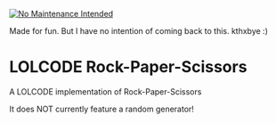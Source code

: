 [![No Maintenance Intended](http://unmaintained.tech/badge.svg)](http://unmaintained.tech/)

Made for fun. But I have no intention of coming back to this. kthxbye :)

# LOLCODE Rock-Paper-Scissors
A LOLCODE implementation of Rock-Paper-Scissors

It does NOT currently feature a random generator!
